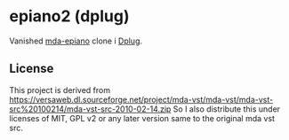 # epiano2 (dplug)

Vanished [mda-epiano](http://mda.smartelectronix.com/synths.htm) clone i
[Dplug](https://github.com/AuburnSounds/Dplug).

## License

This project is derived from
https://versaweb.dl.sourceforge.net/project/mda-vst/mda-vst/mda-vst-src%20100214/mda-vst-src-2010-02-14.zip
So I also distribute this under licenses of MIT, GPL v2 or any later version
same to the original mda vst src.
